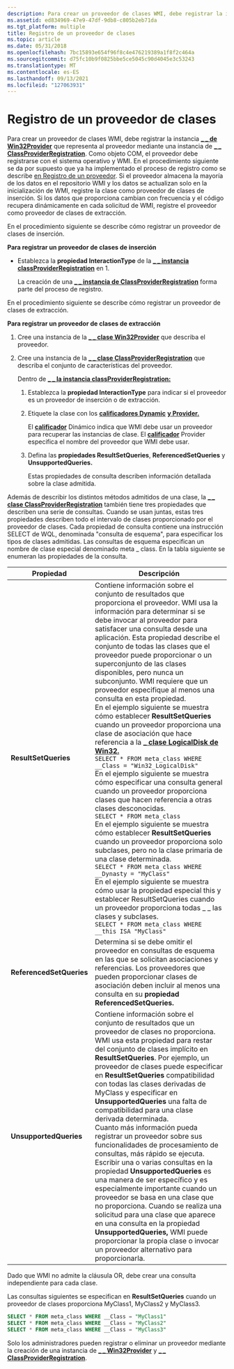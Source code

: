 ```yaml
---
description: Para crear un proveedor de clases WMI, debe registrar la instancia de Win32Provider que representa al proveedor mediante una instancia \_ \_ \_ \_ de ClassProviderRegistration.
ms.assetid: ed834969-47e9-47df-9db8-c805b2eb71da
ms.tgt_platform: multiple
title: Registro de un proveedor de clases
ms.topic: article
ms.date: 05/31/2018
ms.openlocfilehash: 7bc15893e654f96f8c4e476219389a1f8f2c464a
ms.sourcegitcommit: d75fc10b9f0825bbe5ce5045c90d4045e3c53243
ms.translationtype: MT
ms.contentlocale: es-ES
ms.lasthandoff: 09/13/2021
ms.locfileid: "127063931"
---
```

# <a name="registering-a-class-provider"></a>Registro de un proveedor de clases

Para crear un proveedor de clases WMI, debe registrar la instancia [**\_ \_ de Win32Provider**](--win32provider.md) que representa al proveedor mediante una instancia de [**\_ \_ ClassProviderRegistration**](--classproviderregistration.md). Como objeto COM, el proveedor debe registrarse con el sistema operativo y WMI. En el procedimiento siguiente se da por supuesto que ya ha implementado el proceso de registro como se describe [en Registro de un proveedor](registering-a-provider.md). Si el proveedor almacena la mayoría de los datos en el repositorio WMI y los datos se actualizan solo en la inicialización de WMI, registre la clase como proveedor de clases de inserción. Si los datos que proporciona cambian con frecuencia y el código recupera dinámicamente en cada solicitud de WMI, registre el proveedor como proveedor de clases de extracción.

En el procedimiento siguiente se describe cómo registrar un proveedor de clases de inserción.

**Para registrar un proveedor de clases de inserción**

-   Establezca la **propiedad InteractionType** de la [**\_ \_ instancia classProviderRegistration**](--classproviderregistration.md) en 1.

    La creación de una [**\_ \_ instancia de ClassProviderRegistration**](--classproviderregistration.md) forma parte del proceso de registro.

En el procedimiento siguiente se describe cómo registrar un proveedor de clases de extracción.

**Para registrar un proveedor de clases de extracción**

1.  Cree una instancia de la [**\_ \_ clase Win32Provider**](--win32provider.md) que describa el proveedor.
2.  Cree una instancia de la [**\_ \_ clase ClassProviderRegistration**](--classproviderregistration.md) que describa el conjunto de características del proveedor.

    Dentro de [**\_ \_ la instancia classProviderRegistration:**](--classproviderregistration.md)

    1.  Establezca la **propiedad InteractionType** para indicar si el proveedor es un proveedor de inserción o de extracción.
    2.  Etiquete la clase con los [**calificadores Dynamic**](standard-wmi-qualifiers.md) [**y Provider.**](/windows/desktop/api/Provider/nl-provider-provider)

        El [**calificador**](standard-wmi-qualifiers.md) Dinámico indica que WMI debe usar un proveedor para recuperar las instancias de clase. El [**calificador**](/windows/desktop/api/Provider/nl-provider-provider) Provider especifica el nombre del proveedor que WMI debe usar.

    3.  Defina las **propiedades ResultSetQueries**, **ReferencedSetQueries** y **UnsupportedQueries.**

        Estas propiedades de consulta describen información detallada sobre la clase admitida.

Además de describir los distintos métodos admitidos de una clase, la [**\_ \_ clase ClassProviderRegistration**](--classproviderregistration.md) también tiene tres propiedades que describen una serie de consultas. Cuando se usan juntas, estas tres propiedades describen todo el intervalo de clases proporcionado por el proveedor de clases. Cada propiedad de consulta contiene una instrucción SELECT de WQL, denominada "consulta de esquema", para especificar los tipos de clases admitidas. Las consultas de esquema especifican un nombre de clase especial denominado meta \_ class. En la tabla siguiente se enumeran las propiedades de la consulta.



| Propiedad                 | Descripción                                                                                                                                                                                                                                                                                                                                                                                                                                                                                                                                                                                                                                                                                                                                                                                                                                                                                                                                                                                                                                                                                                                                                                                                                                                                                                                                      |
|--------------------------|--------------------------------------------------------------------------------------------------------------------------------------------------------------------------------------------------------------------------------------------------------------------------------------------------------------------------------------------------------------------------------------------------------------------------------------------------------------------------------------------------------------------------------------------------------------------------------------------------------------------------------------------------------------------------------------------------------------------------------------------------------------------------------------------------------------------------------------------------------------------------------------------------------------------------------------------------------------------------------------------------------------------------------------------------------------------------------------------------------------------------------------------------------------------------------------------------------------------------------------------------------------------------------------------------------------------------------------------------|
| **ResultSetQueries**     | Contiene información sobre el conjunto de resultados que proporciona el proveedor. WMI usa la información para determinar si se debe invocar al proveedor para satisfacer una consulta desde una aplicación. Esta propiedad describe el conjunto de todas las clases que el proveedor puede proporcionar o un superconjunto de las clases disponibles, pero nunca un subconjunto. WMI requiere que un proveedor especifique al menos una consulta en esta propiedad.<br/> En el ejemplo siguiente se muestra cómo establecer **ResultSetQueries** cuando un proveedor proporciona una clase de asociación que hace referencia a la [**\_ clase LogicalDisk de Win32.**](/windows/desktop/CIMWin32Prov/win32-logicaldisk)<br/> `SELECT * FROM meta_class WHERE __Class = "Win32_LogicalDisk"`<br/> En el ejemplo siguiente se muestra cómo especificar una consulta general cuando un proveedor proporciona clases que hacen referencia a otras clases desconocidas.<br/> `SELECT * FROM meta_class`<br/> En el ejemplo siguiente se muestra cómo establecer **ResultSetQueries** cuando un proveedor proporciona solo subclases, pero no la clase primaria de una clase determinada.<br/> `SELECT * FROM meta_class WHERE __Dynasty = "MyClass"`<br/> En el ejemplo siguiente se muestra cómo usar la propiedad especial this y establecer ResultSetQueries cuando un proveedor proporciona todas \_ \_ las clases y  subclases.<br/> `SELECT * FROM meta_class WHERE __this ISA "MyClass"`<br/> |
| **ReferencedSetQueries** | Determina si se debe omitir el proveedor en consultas de esquema en las que se solicitan asociaciones y referencias. Los proveedores que pueden proporcionar clases de asociación deben incluir al menos una consulta en su **propiedad ReferencedSetQueries.**<br/>                                                                                                                                                                                                                                                                                                                                                                                                                                                                                                                                                                                                                                                                                                                                                                                                                                                                                                                                                                                                                                                                                          |
| **UnsupportedQueries**   | Contiene información sobre el conjunto de resultados que un proveedor de clases no proporciona. WMI usa esta propiedad para restar del conjunto de clases implícito en **ResultSetQueries**. Por ejemplo, un proveedor de clases puede especificar en **ResultSetQueries** compatibilidad con todas las clases derivadas de MyClass y especificar en **UnsupportedQueries** una falta de compatibilidad para una clase derivada determinada.<br/> Cuanto más información pueda registrar un proveedor sobre sus funcionalidades de procesamiento de consultas, más rápido se ejecuta. Escribir una o varias consultas en la propiedad **UnsupportedQueries** es una manera de ser específico y es especialmente importante cuando un proveedor se basa en una clase que no proporciona. Cuando se realiza una solicitud para una clase que aparece en una consulta en la propiedad **UnsupportedQueries,** WMI puede proporcionar la propia clase o invocar un proveedor alternativo para proporcionarla.<br/>                                                                                                                                                                                                                                                                                                                                                                                                                                             |



 

Dado que WMI no admite la cláusula OR, debe crear una consulta independiente para cada clase.

Las consultas siguientes se especifican en **ResultSetQueries** cuando un proveedor de clases proporciona MyClass1, MyClass2 y MyClass3.


```sql
SELECT * FROM meta_class WHERE __Class = "MyClass1"
SELECT * FROM meta_class WHERE __Class = "MyClass2"
SELECT * FROM meta_class WHERE __Class = "MyClass3"
```



Solo los administradores pueden registrar o eliminar un proveedor mediante la creación de una instancia de [**\_ \_ Win32Provider**](--win32provider.md) y [**\_ \_ ClassProviderRegistration**](--classproviderregistration.md).

 


